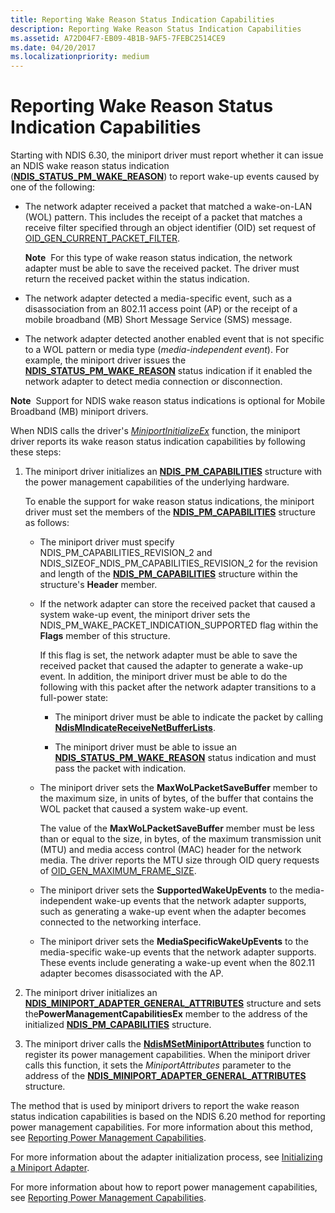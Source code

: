 ```yaml
---
title: Reporting Wake Reason Status Indication Capabilities
description: Reporting Wake Reason Status Indication Capabilities
ms.assetid: A72D04F7-EB09-4B1B-9AF5-7FEBC2514CE9
ms.date: 04/20/2017
ms.localizationpriority: medium
---
```


# Reporting Wake Reason Status Indication Capabilities


Starting with NDIS 6.30, the miniport driver must report whether it can issue an NDIS wake reason status indication ([**NDIS\_STATUS\_PM\_WAKE\_REASON**](https://docs.microsoft.com/windows-hardware/drivers/network/ndis-status-pm-wake-reason)) to report wake-up events caused by one of the following:

-   The network adapter received a packet that matched a wake-on-LAN (WOL) pattern. This includes the receipt of a packet that matches a receive filter specified through an object identifier (OID) set request of [OID\_GEN\_CURRENT\_PACKET\_FILTER](https://docs.microsoft.com/windows-hardware/drivers/network/oid-gen-current-packet-filter).

    **Note**  For this type of wake reason status indication, the network adapter must be able to save the received packet. The driver must return the received packet within the status indication.

     

-   The network adapter detected a media-specific event, such as a disassociation from an 802.11 access point (AP) or the receipt of a mobile broadband (MB) Short Message Service (SMS) message.

-   The network adapter detected another enabled event that is not specific to a WOL pattern or media type (*media-independent event*). For example, the miniport driver issues the [**NDIS\_STATUS\_PM\_WAKE\_REASON**](https://docs.microsoft.com/windows-hardware/drivers/network/ndis-status-pm-wake-reason) status indication if it enabled the network adapter to detect media connection or disconnection.

**Note**  Support for NDIS wake reason status indications is optional for Mobile Broadband (MB) miniport drivers.

 

When NDIS calls the driver's [*MiniportInitializeEx*](https://docs.microsoft.com/windows-hardware/drivers/ddi/content/ndis/nc-ndis-miniport_initialize) function, the miniport driver reports its wake reason status indication capabilities by following these steps:

1.  The miniport driver initializes an [**NDIS\_PM\_CAPABILITIES**](https://docs.microsoft.com/windows-hardware/drivers/ddi/content/ntddndis/ns-ntddndis-_ndis_pm_capabilities) structure with the power management capabilities of the underlying hardware.

    To enable the support for wake reason status indications, the miniport driver must set the members of the [**NDIS\_PM\_CAPABILITIES**](https://docs.microsoft.com/windows-hardware/drivers/ddi/content/ntddndis/ns-ntddndis-_ndis_pm_capabilities) structure as follows:

    -   The miniport driver must specify NDIS\_PM\_CAPABILITIES\_REVISION\_2 and NDIS\_SIZEOF\_NDIS\_PM\_CAPABILITIES\_REVISION\_2 for the revision and length of the [**NDIS\_PM\_CAPABILITIES**](https://docs.microsoft.com/windows-hardware/drivers/ddi/content/ntddndis/ns-ntddndis-_ndis_pm_capabilities) structure within the structure's **Header** member.
    -   If the network adapter can store the received packet that caused a system wake-up event, the miniport driver sets the NDIS\_PM\_WAKE\_PACKET\_INDICATION\_SUPPORTED flag within the **Flags** member of this structure.

        If this flag is set, the network adapter must be able to save the received packet that caused the adapter to generate a wake-up event. In addition, the miniport driver must be able to do the following with this packet after the network adapter transitions to a full-power state:

        -   The miniport driver must be able to indicate the packet by calling [**NdisMIndicateReceiveNetBufferLists**](https://docs.microsoft.com/windows-hardware/drivers/ddi/content/ndis/nf-ndis-ndismindicatereceivenetbufferlists).

        -   The miniport driver must be able to issue an [**NDIS\_STATUS\_PM\_WAKE\_REASON**](https://docs.microsoft.com/windows-hardware/drivers/network/ndis-status-pm-wake-reason) status indication and must pass the packet with indication.

    -   The miniport driver sets the **MaxWoLPacketSaveBuffer** member to the maximum size, in units of bytes, of the buffer that contains the WOL packet that caused a system wake-up event.

        The value of the **MaxWoLPacketSaveBuffer** member must be less than or equal to the size, in bytes, of the maximum transmission unit (MTU) and media access control (MAC) header for the network media. The driver reports the MTU size through OID query requests of [OID\_GEN\_MAXIMUM\_FRAME\_SIZE](https://docs.microsoft.com/windows-hardware/drivers/network/oid-gen-maximum-frame-size).

    -   The miniport driver sets the **SupportedWakeUpEvents** to the media-independent wake-up events that the network adapter supports, such as generating a wake-up event when the adapter becomes connected to the networking interface.

    -   The miniport driver sets the **MediaSpecificWakeUpEvents** to the media-specific wake-up events that the network adapter supports. These events include generating a wake-up event when the 802.11 adapter becomes disassociated with the AP.

2.  The miniport driver initializes an [**NDIS\_MINIPORT\_ADAPTER\_GENERAL\_ATTRIBUTES**](https://docs.microsoft.com/windows-hardware/drivers/ddi/content/ndis/ns-ndis-_ndis_miniport_adapter_general_attributes) structure and sets the**PowerManagementCapabilitiesEx** member to the address of the initialized [**NDIS\_PM\_CAPABILITIES**](https://docs.microsoft.com/windows-hardware/drivers/ddi/content/ntddndis/ns-ntddndis-_ndis_pm_capabilities) structure.

3.  The miniport driver calls the [**NdisMSetMiniportAttributes**](https://docs.microsoft.com/windows-hardware/drivers/ddi/content/ndis/nf-ndis-ndismsetminiportattributes) function to register its power management capabilities. When the miniport driver calls this function, it sets the *MiniportAttributes* parameter to the address of the [**NDIS\_MINIPORT\_ADAPTER\_GENERAL\_ATTRIBUTES**](https://docs.microsoft.com/windows-hardware/drivers/ddi/content/ndis/ns-ndis-_ndis_miniport_adapter_general_attributes) structure.

The method that is used by miniport drivers to report the wake reason status indication capabilities is based on the NDIS 6.20 method for reporting power management capabilities. For more information about this method, see [Reporting Power Management Capabilities](reporting-power-management-capabilities.md).

For more information about the adapter initialization process, see [Initializing a Miniport Adapter](initializing-a-miniport-adapter.md).

For more information about how to report power management capabilities, see [Reporting Power Management Capabilities](reporting-power-management-capabilities.md).

 

 





